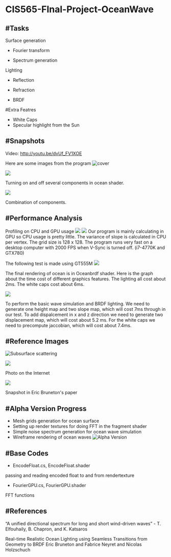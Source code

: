 CIS565-FInal-Project-OceanWave
==============================
#Tasks
------------------------------
Surface generation

* Fourier transform

* Spectrum generation

Lighting

* Reflection

* Refraction

* BRDF

#Extra Featres

* White Caps
* Specular highlight from the Sun

#Snapshots
------------------------------
Video: http://youtu.be/dvUf_FV1XOE

Here are some images from the program
![cover](/Results/cover.png)

![](/Results/components.gif)

Turning on and off several components in ocean shader.

![](/Results/comparison.gif)

Combination of components.


#Performance Analysis
------------------------------
Profiling on CPU and GPU usage
![](/Results/profiler.PNG)
![](/Results/profiler2.PNG)
Our program is mainly calculating in GPU so CPU usage is pretty little. The variance of slope is calculated in CPU per vertex. The grid size is 128 x 128.
The program runs very fast on a desktop computer with 2000 FPS when V-Sync is turned off. (i7-4770K and GTX780)

The following test is made using GT555M
![](/Results/cost_in_shader.PNG)

The final rendering of ocean is in Oceanbrdf shader. Here is the graph about the time cost of different graphics features. The lighting all cost about 2ms. The white caps cost about 6ms.

![](/Results/cost_in_maps.PNG)

To perform the basic wave simulation and BRDF lighting. We need to generate one height map and two slope map, which will cost 7ms through in our test. To add dispalcement in x and z direction we need to generate two displacement map, which will cost about 5.2 ms. For the white caps we need to precompute jaccobian, which will cost about 7.4ms.

#Reference Images
------------------------------
![Subsurface scattering](/AlphaPresentation/sss.PNG)

![](https://github.com/CyborgYL/CIS565-FInal-Project-OceanWave/blob/master/Results/Reference%20IMG/pic1.jpg)

Photo on the Internet

![](/AlphaPresentation/brdf.PNG)

Snapshot in Eric Bruneton's paper

#Alpha Version Progress
------------------------------
* Mesh grids generation for ocean surface
* Setting up render textures for doing FFT in the fragment shader
* Simple noise spectrum generation for ocean wave simulation
* Wireframe rendering of ocean waves
![Alpha Version](/AlphaPresentation/wireframe.PNG)

#Base Codes
------------------------------
* EncodeFloat.cs, EncodeFloat.shader

passing and reading encoded float to and from rendertexture
* FourierGPU.cs, FourierGPU.shader

FFT functions

#References
------------------------------
“A unified directional spectrum for long and short wind-driven waves” - T. Elfouhaily, B. Chapron, and K. Katsaros 

Real-time Realistic Ocean Lighting using Seamless Transitions from Geometry to BRDF
Eric Bruneton and Fabrice Neyret and Nicolas Holzschuch


